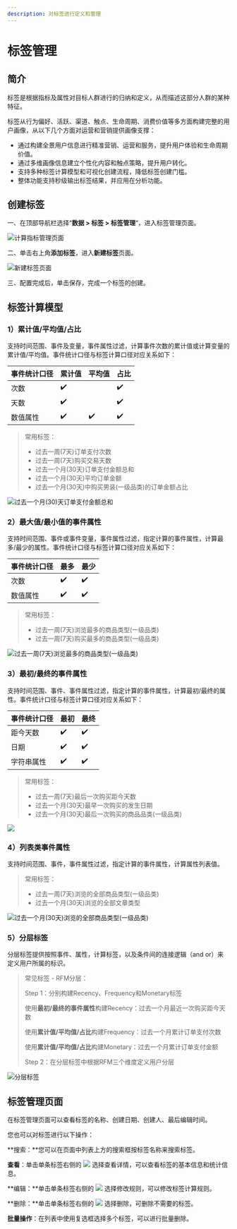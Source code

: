 ```yaml
---
description: 对标签进行定义和管理
---
```


# 标签管理

## 简介

标签是根据指标及属性对目标人群进行的归纳和定义，从而描述这部分人群的某种特征。

标签从行为偏好、活跃、渠道、触点、生命周期、消费价值等多方面构建完整的用户画像，从以下几个方面对运营和营销提供画像支撑：

* 通过构建全景用户信息进行精准营销、运营和服务，提升用户体验和生命周期价值。
* 通过多维画像信息建立个性化内容和触点策略，提升用户转化。
* 支持多种标签计算模型和可视化创建流程，降低标签创建门槛。   
* 整体功能支持秒级输出标签结果，并应用在分析功能。

## 创建标签

一、在顶部导航栏选择“**数据 &gt; 标签 &gt; 标签管理**“，进入标签管理页面。

![&#x8BA1;&#x7B97;&#x6307;&#x6807;&#x7BA1;&#x7406;&#x9875;&#x9762;](../../../.gitbook/assets/image%20%2877%29.png)

二、单击右上角**添加标签**，进入**新建标签**页面。

![&#x65B0;&#x5EFA;&#x6807;&#x7B7E;&#x9875;&#x9762;](../../../.gitbook/assets/image%20%2826%29.png)

三、配置完成后，单击保存，完成一个标签的创建。

## 标签计算模型

### 1）累计值/平均值/占比

支持时间范围、事件及变量，事件属性过滤，计算事件次数的累计值或计算变量的累计值/平均值。事件统计口径与标签计算口径对应关系如下：

| 事件统计口径 | 累计值 | 平均值 | 占比 |
| :--- | :--- | :--- | :--- |
| 次数 | ✔️ |  | ✔️ |
| 天数 | ✔️ |  | ✔️ |
| 数值属性 | ✔️ | ✔️ | ✔️ |

> 常用标签：
>
> * 过去一周\(7天\)订单支付次数
> * 过去一周\(7天\)购买交易天数
> * 过去一个月\(30天\)订单支付金额总和
> * 过去一个月\(30天\)平均订单金额
> * 过去一个月\(30天\)中购买男装\(一级品类\)的订单金额占比

![&#x8FC7;&#x53BB;&#x4E00;&#x4E2A;&#x6708;\(30\)&#x5929;&#x8BA2;&#x5355;&#x652F;&#x4ED8;&#x91D1;&#x989D;&#x603B;&#x548C;](../../../.gitbook/assets/image%20%2873%29.png)

### 2）最大值/最小值的事件属性

支持时间范围、事件或事件变量，事件属性过滤，指定计算的事件属性，计算最多/最少的属性。事件统计口径与标签计算口径对应关系如下：

| 事件统计口径 | 最多 | 最少 |
| :--- | :--- | :--- |
| 次数 | ✔️ | ✔️ |
| 数值属性 | ✔️ | ✔️ |

> 常用标签：
>
> * 过去一周\(7天\)浏览最多的商品类型\(一级品类\)
> * 过去一周\(7天\)购买最多的商品类型\(一级品类\)

![&#x8FC7;&#x53BB;&#x4E00;&#x5468;\(7&#x5929;\)&#x6D4F;&#x89C8;&#x6700;&#x591A;&#x7684;&#x5546;&#x54C1;&#x7C7B;&#x578B;\(&#x4E00;&#x7EA7;&#x54C1;&#x7C7B;\)](../../../.gitbook/assets/image%20%28126%29.png)

### 3）最初/最终的事件属性

支持时间范围、事件、事件属性过滤，指定计算的事件属性，计算最初/最终的属性。事件统计口径与标签计算口径对应关系如下：

| 事件统计口径 | 最初 | 最终 |
| :--- | :--- | :--- |
| 距今天数 | ✔️ | ✔️ |
| 日期 | ✔️ | ✔️ |
| 字符串属性 | ✔️ | ✔️ |

> 常用标签：
>
> * 过去一周\(7天\)最后一次购买距今天数
> * 过去一个月\(30天\)最早一次购买的发生日期
> * 过去一个月\(30天\)最后一次购买的商品品类\(一级品类\)

![](../../../.gitbook/assets/image%20%2864%29.png)

### 4）列表类事件属性

支持时间范围、事件，事件属性过滤，指定计算的事件属性，计算属性列表值。

> 常用标签：
>
> * 过去一周\(7天\)浏览的全部商品类型\(一级品类\)
> * 过去一个月\(30天\)浏览的全部文章类型

![&#x8FC7;&#x53BB;&#x4E00;&#x4E2A;&#x6708;\(30&#x5929;\)&#x6D4F;&#x89C8;&#x7684;&#x5168;&#x90E8;&#x5546;&#x54C1;&#x7C7B;&#x578B;\(&#x4E00;&#x7EA7;&#x54C1;&#x7C7B;\)](../../../.gitbook/assets/image%20%2869%29.png)

### 5）分层标签

分层标签提供按照事件、属性，计算标签，以及条件间的连接逻辑（and or）来定义用户所属的标识。

> 常见标签 - RFM分层：
>
> Step 1：分别构建Recency、Frequency和Monetary标签
>
> 使用**最初/最终的事件属性**构建Recency：过去一个月最近一次购买距今天数
>
> 使用**累计值/平均值/占比**构建Frequency：过去一个月累计订单支付次数
>
> 使用**累计值/平均值/占比**构建Monetary：过去一个月累计订单支付金额
>
> Step 2：在分层标签中根据RFM三个维度定义用户分层

![&#x5206;&#x5C42;&#x6807;&#x7B7E;](../../../.gitbook/assets/image%20%2867%29.png)

## 标签管理页面

在标签管理页面可以查看标签的名称、创建日期、创建人、最后编辑时间。

您也可以对标签进行以下操作：

**搜索：**您可以在页面中列表上方的搜索框按标签名称来搜索标签。

**查看**：单击单条标签右侧的 ![](https://docs.growingio.com/.gitbook/assets/-Lo08UtW7H58ehFKeZ4g-LsycTyZaItbL8_Wigcx-LsyfkaafJ-8X2utJ9BbE782B9E782B9E782B9.png) 选择查看详情，可以查看标签的基本信息和统计信息。

**编辑：**单击单条标签右侧的 ![](https://docs.growingio.com/.gitbook/assets/-Lo08UtW7H58ehFKeZ4g-LsycTyZaItbL8_Wigcx-LsyfkaafJ-8X2utJ9BbE782B9E782B9E782B9.png) 选择修改规则，可以修改标签计算规则。

**删除：**单击单条标签右侧的 ![](https://docs.growingio.com/.gitbook/assets/-Lo08UtW7H58ehFKeZ4g-LsycTyZaItbL8_Wigcx-LsyfkaafJ-8X2utJ9BbE782B9E782B9E782B9.png) 选择删除，可删除不需要的标签。

**批量操作**：在列表中使用复选框选择多个标签，可以进行批量删除。

